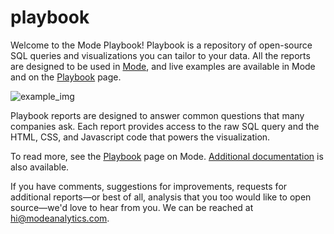 playbook
======== 

Welcome to the Mode Playbook! Playbook is a repository of open-source SQL queries and visualizations you can tailor to your data. All the reports are designed to be used in [Mode](http://www.modeanalytics.com/), and live examples are available in Mode and on the [Playbook](http://about.modeanalytics.com/playbook) page.

![example_img](https://modeanalytics.zendesk.com/hc/en-us/article_attachments/201565660/How_Users_Move_Through_Your_Product___Mode.png)


Playbook reports are designed to answer common questions that many companies ask. Each report provides access to the raw SQL query and the HTML, CSS, and Javascript code that powers the visualization. 

To read more, see the [Playbook](http://about.modeanalytics.com/playbook) page on Mode. [Additional documentation](https://modeanalytics.zendesk.com/hc/en-us/articles/203511970-Playbook-Overview) is also available.

If you have comments, suggestions for improvements, requests for additional reports—or best of all, analysis that you too would like to open source—we'd love to hear from you. We can be reached at [hi@modeanalytics.com](mailto:hi@modeanalytics.com).
